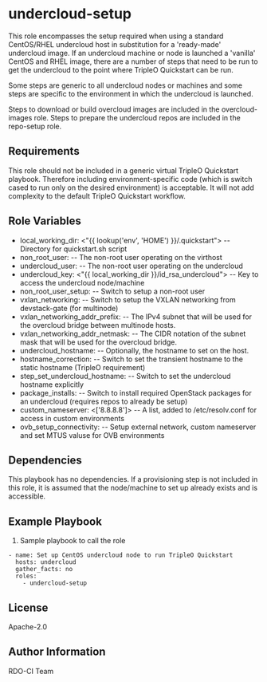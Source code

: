 undercloud-setup
================

This role encompasses the setup required when using a standard CentOS/RHEL
undercloud host in substitution for a 'ready-made' undercloud image. If an
undercloud machine or node is launched a 'vanilla' CentOS and RHEL image,
there are a number of steps that need to be run to get the undercloud to the
point where TripleO Quickstart can be run.

Some steps are generic to all undercloud nodes or machines and some
steps are specific to the environment in which the undercloud is
launched.

Steps to download or build overcloud images are included in the
overcloud-images role. Steps to prepare the undercloud repos are
included in the repo-setup role.

Requirements
------------

This role should not be included in a generic virtual TripleO Quickstart
playbook. Therefore including environment-specific code (which is switch
cased to run only on the desired environment) is acceptable. It will
not add complexity to the default TripleO Quickstart workflow.

Role Variables
--------------

- local_working_dir: <"{{ lookup('env', 'HOME') }}/.quickstart"> -- Directory for quickstart.sh script
- non_root_user: <stack>  -- The non-root user operating on the virthost
- undercloud_user: <stack> -- The non-root user operating on the undercloud
- undercloud_key: <"{{ local_working_dir }}/id_rsa_undercloud"> -- Key to access the undercloud node/machine
- non_root_user_setup: <true> -- Switch to setup a non-root user
- vxlan_networking: <false> -- Switch to setup the VXLAN networking from devstack-gate (for multinode)
- vxlan_networking_addr_prefix: <derivative of undercloud_network_cidr> -- The IPv4 subnet that will be used for the overcloud bridge between multinode hosts.
- vxlan_networking_addr_netmask: <derivative of undercloud_network_cidr> -- The CIDR notation of the subnet mask that will be used for the overcloud bridge.
- undercloud_hostname: <false> -- Optionally, the hostname to set on the host.
- hostname_correction: <false> -- Switch to set the transient hostname to the static hostname (TripleO requirement)
- step_set_undercloud_hostname: <false> -- Switch to set the undercloud hostname explicitly
- package_installs: <true> -- Switch to install required OpenStack packages for an undercloud (requires repos to already be setup)
- custom_nameserver: <['8.8.8.8']> -- A list, added to /etc/resolv.conf for access in custom environments
- ovb_setup_connectivity: <false> -- Setup external network, custom nameserver and set MTUS valuse for OVB environments

Dependencies
------------

This playbook has no dependencies. If a provisioning step is not included
in this role, it is assumed that the node/machine to set up already
exists and is accessible.

Example Playbook
----------------

  1. Sample playbook to call the role

    - name: Set up CentOS undercloud node to run TripleO Quickstart
      hosts: undercloud
      gather_facts: no
      roles:
        - undercloud-setup

License
-------

Apache-2.0

Author Information
------------------

RDO-CI Team

